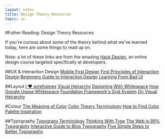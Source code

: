 ```yaml
---
layout: notes
title: Design Theory Resources
topic: ux
---
```


#Futher Reading: Design Theory Resources

If you're curious about some of the theory behind what we've learned today, here are some things to read up on.

Note: a lot of these links are from the amazing [Hack Design](http://hackdesign.org/), an online design course targeted specifically at developers. 

##UX & Interaction Design
[Mobile First Design](http://www.lukew.com/ff/entry.asp?933)
[First Principles of Interaction Design](http://www.asktog.com/basics/firstPrinciples.html)
[Beginners Guide to Interaction Design](http://www.uxbooth.com/articles/complete-beginners-guide-to-interaction-design/)
[Learning From Bad UI](http://signalvnoise.com/posts/1128-learning-from-bad-ui)

##Layout 
[I ♥ wireframes](http://wireframes.tumblr.com/)
[Visual Heirarchy](http://52weeksofux.com/tagged/week_10)
[Designing With Whitespace](http://kadavy.net/blog/posts/whitespace-113/)
[How Google Usese Whitespace](http://us1.campaign-archive2.com/?u=836dc9c64862f158af8a31e20&id=fdcffdbf91)
[Foundation Framework's Grid System](http://foundation.zurb.com/docs/components/grid.html)
[On Visual Heirarchy](http://blog.formedfunction.com/post/3029763425/on-visual-hierarchy)

#Colour
[The Meaning of Color](http://www.smashingmagazine.com/2010/01/28/color-theory-for-designers-part-1-the-meaning-of-color/)
[Color Theory Terminology](http://www.smashingmagazine.com/2010/02/02/color-theory-for-designers-part-2-understanding-concepts-and-terminology/)
[How to Find Color Palette Inspiration](http://thenextweb.com/dd/2011/12/30/9-places-to-get-inspiration-for-your-websites-color/#!v1ry4)

##Typography
[Typograpy Terminology](http://freelancefolder.com/typography-essentials-a-getting-started-guide/)
[Thinking With Type](http://www.thinkingwithtype.com/)
[The Web is 99% Typography](http://ia.net/blog/the-web-is-all-about-typography-period/)
[Interactive Guide to Blog Typography](http://www.kaikkonendesign.fi/typography/)
[Five Simple Steps to Better Typography](http://www.markboulton.co.uk/journal/five-simple-steps-to-better-typography)
